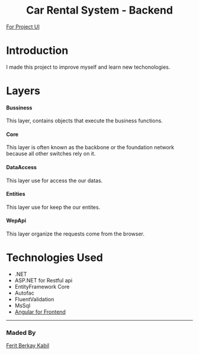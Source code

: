 <h1 align="center">Car Rental System - Backend</h1> 

[For Project UI](https://www.linkedin.com/posts/ferit-berkay-kabil-610413203_kodalamaio-dan-engin-demirogun-yapt%C4%B1g%C4%B1-activity-6790741754132914177-Q84X) 

# Introduction

I made this project to improve myself and learn new techonologies.

# Layers

#### Bussiness
This layer, contains objects that execute the business functions. 

#### Core
This layer is often known as the backbone or the foundation network because all other switches rely on it. 

#### DataAccess
This layer use for access the our datas.

#### Entities
This layer use for keep the our entites.

#### WepApi
This layer organize the requests come from the browser.

# Technologies Used

* .NET
* ASP.NET for Restful api
* EntityFramework Core
* Autofac
* FluentValidation
* MsSql
* [Angular for Frontend](https://github.com/FeritBerkay/ReCapProject-Frontend)
</div>

<hr>

### Maded By
[Ferit Berkay Kabil](https://www.linkedin.com/posts/ferit-berkay-kabil-610413203) 
